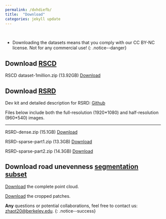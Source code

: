 ```yaml
---
permalink: /dxhdiefb/
title:  "Download"
categories: jekyll update
---
```

<br>

- Downloading the datasets means that you comply with our CC BY-NC license. Not for any commercial use!
{: .notice--danger}

## Download [RSCD](/rscd/)
RSCD dataset-1million.zip (13.92GB) [Download](https://figshare.com/ndownloader/files/36625041) 

## Download [RSRD](/rsrd/)
Dev kit and detailed description for RSRD: [Github](https://github.com/ztsrxh/RSRD_dev_toolkit)

Files below include both the full-resolution (1920\*1080) and half-resolution (960\*540) images.

---
RSRD-dense.zip (15.1GB) [Download](https://figshare.com/ndownloader/files/44602642)

RSRD-sparse-part1.zip (13.3GB) [Download](https://figshare.com/ndownloader/files/42281073)

RSRD-sparse-part2.zip (14.3GB) [Download](https://figshare.com/ndownloader/files/42281085)

<!--
The full-resolution images (1920\*1080) above are challenging for deep learning models. We further provide down-sampled RSRD of half size (960\*540).

RSRD-dense-half.zip [Train set(4.7GB)](https://figshare.com/ndownloader/files/42984373), [Test set(0.6GB)](https://figshare.com/ndownloader/files/42984640)

RSRD-sparse-part1-half.zip (5.24GB) [Download](https://figshare.com/ndownloader/files/43409889)

RSRD-sparse-part2-half.zip (6.86GB) [Download](https://figshare.com/ndownloader/files/43410975)
-->

## Download road unevenness [segmentation subset](/rsrd_segmentation/)

[Download](https://figshare.com/ndownloader/files/41361210) the complete point cloud. 

[Download](https://figshare.com/ndownloader/files/43161424) the cropped patches.

**Any** questions or potential collaborations, feel free to contact us: zhaot20@berkeley.edu.
{: .notice--success}







